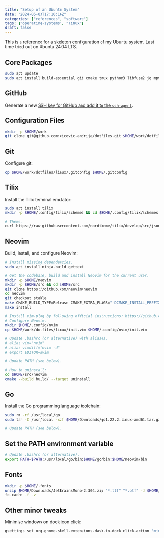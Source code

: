 ```yaml
---
title: "Setup of an Ubuntu System"
date: "2024-05-03T17:10:16Z"
categories: ["references", "software"]
tags: ["operating-systems", "linux"]
draft: false
---
```


This is a reference for a skeleton configuration of my Ubuntu system. Last time tried out on
Ubuntu 24.04 LTS.

## Core Packages

```bash
sudo apt update
sudo apt install build-essential git cmake tmux python3 libfuse2 jq mpv ffmpeg unzip curl tree
```

## GitHub

Generate a new [SSH key for GitHub and add it to the `ssh-agent`](https://docs.github.com/en/authentication/connecting-to-github-with-ssh/generating-a-new-ssh-key-and-adding-it-to-the-ssh-agent).

## Configuration Files

```bash
mkdir -p $HOME/work
git clone git@github.com:cicovic-andrija/dotfiles.git $HOME/work/dotfiles
```

## Git

Configure git:

```bash
cp $HOME/work/dotfiles/linux/.gitconfig $HOME/.gitconfig
```

## Tilix

Install the Tilix terminal emulator:

```bash
sudo apt install tilix
mkdir -p $HOME/.config/tilix/schemes && cd $HOME/.config/tilix/schemes

# Theme.
curl https://raw.githubusercontent.com/nordtheme/tilix/develop/src/json/nord.json > nord.json
```

## Neovim

Build, install, and configure Neovim:

```bash
# Install missing dependencies.
sudo apt install ninja-build gettext

# Get the codebase, build and install Neovim for the current user.
mkdir -p $HOME/neovim
mkdir -p $HOME/src && cd $HOME/src
git clone https://github.com/neovim/neovim
cd neovim
git checkout stable
make CMAKE_BUILD_TYPE=Release CMAKE_EXTRA_FLAGS="-DCMAKE_INSTALL_PREFIX=$HOME/neovim"
make install

# Install vim-plug by following official instructions: https://github.com/junegunn/vim-plug
# Configure Neovim.
mkdir $HOME/.config/nvim
cp $HOME/work/dotfiles/linux/init.vim $HOME/.config/nvim/init.vim

# Update .bashrc (or alternative) with aliases.
# alias vim="nvim"
# alias vimdiff="nvim -d"
# export EDITOR=nvim

# Update PATH (see below).

# How to uninstall:
cd $HOME/src/neovim
cmake --build build/ --target uninstall
```

## Go

Install the Go programming language toolchain:

```bash
sudo rm -rf /usr/local/go
sudo tar -C /usr/local -xzf $HOME/Downloads/go1.22.2.linux-amd64.tar.gz

# Update PATH (see below).
```

## Set the PATH environment variable

```bash
# Update .bashrc (or alternative).
export PATH=$PATH:/usr/local/go/bin:$HOME/go/bin:$HOME/neovim/bin
```

## Fonts

```bash
mkdir -p $HOME/.fonts
unzip $HOME/Downloads/JetBrainsMono-2.304.zip "*.ttf" "*.otf" -d $HOME/.fonts
fc-cache -f -v
```

## Other minor tweaks

Minimize windows on dock icon click:

```bash
gsettings set org.gnome.shell.extensions.dash-to-dock click-action 'minimize-or-previews'
```